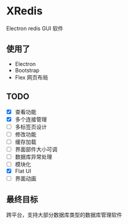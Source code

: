 # XRedis
Electron redis GUI 软件
## 使用了
- Electron
- Bootstrap
- Flex 网页布局
## TODO
- [x] 查看功能
- [x] 多个连接管理
- [ ] 多标签页设计
- [ ] 修改功能
- [ ] 缓存加载
- [ ] 界面部件大小可调
- [ ] 数据库异常处理
- [ ] 模块化
- [x] Flat UI
- [ ] 界面动画
## 最终目标
跨平台，支持大部分数据库类型的数据库管理软件